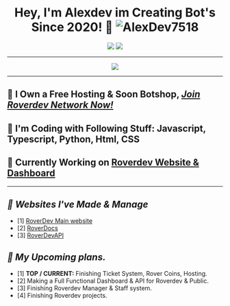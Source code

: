 # <div align="center">Hey, I'm Alexdev im Creating Bot's Since 2020! :rocket: <img src="https://komarev.com/ghpvc/?username=AlexDev7518&label=Profile%20views&color=00FFFF&style=flat" alt="AlexDev7518" /></div>  
<p align="center"><img src="https://discord.c99.nl/widget/theme-2/663442537222242306.png"> <a href="https://discord.gg/roverdev"><img src="https://discord.com/api/guilds/846548733914906664/widget.png?style=banner2"></a></p>


***
<div align="center"> <img src="https://i.imgur.com/CbF3nqE.png"/> </div>

***

## :telescope: I Own a Free Hosting & Soon Botshop, [***Join Roverdev Network Now!***](https://discord.gg/roverdev)
## :seedling: I'm Coding with Following Stuff: Javascript, Typescript, Python, Html, CSS
## :exploding_head: Currently Working on [**Roverdev Website & Dashboard**](https://roverdev.xyz)
***

## ***:link: Websites I've Made & Manage***
 - [1] [RoverDev Main website](https://roverdev.xyz)
 - [2] [RoverDocs](https://docs.roverdev.xyz)
 - [3] [RoverDevAPI](https://api.roverdev.xyz)

## ***:thinking: My Upcoming plans.***
 - [1] **TOP / CURRENT:**  Finishing Ticket System, Rover Coins, Hosting.
 - [2] Making a Full Functional Dashboard & API for Roverdev & Public.
 - [3] Finishing Roverdev Manager & Staff system.
 - [4] Finishing Roverdev projects.
<br/>
